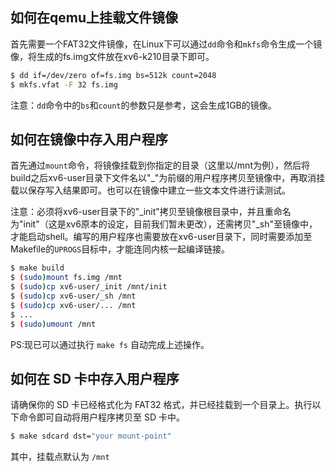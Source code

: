 
## 如何在qemu上挂载文件镜像

首先需要一个FAT32文件镜像，在Linux下可以通过`dd`命令和`mkfs`命令生成一个镜像，将生成的fs.img文件放在xv6-k210目录下即可。

```bash
$ dd if=/dev/zero of=fs.img bs=512k count=2048
$ mkfs.vfat -F 32 fs.img
```
注意：`dd`命令中的`bs`和`count`的参数只是参考，这会生成1GB的镜像。

## 如何在镜像中存入用户程序

首先通过`mount`命令，将镜像挂载到你指定的目录（这里以/mnt为例），然后将build之后xv6-user目录下文件名以"\_"为前缀的用户程序拷贝至镜像中，再取消挂载以保存写入结果即可。也可以在镜像中建立一些文本文件进行读测试。

注意：必须将xv6-user目录下的"\_init"拷贝至镜像根目录中，并且重命名为"init"（这是xv6原本的设定，目前我们暂未更改），还需拷贝"\_sh"至镜像中，才能启动shell。编写的用户程序也需要放在xv6-user目录下，同时需要添加至Makefile的`UPROGS`目标中，才能连同内核一起编译链接。

```bash
$ make build
$ (sudo)mount fs.img /mnt
$ (sudo)cp xv6-user/_init /mnt/init
$ (sudo)cp xv6-user/_sh /mnt
$ (sudo)cp xv6-user/... /mnt
$ ...
$ (sudo)umount /mnt
```
PS:现已可以通过执行 `make fs` 自动完成上述操作。

## 如何在 SD 卡中存入用户程序
请确保你的 SD 卡已经格式化为 FAT32 格式，并已经挂载到一个目录上。执行以下命令即可自动将用户程序拷贝至 SD 卡中。
```bash
$ make sdcard dst="your mount-point"
```
其中，挂载点默认为 `/mnt`